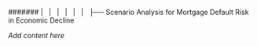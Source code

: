 ####### |   |   |   |   |   |   ├── Scenario Analysis for Mortgage Default Risk in Economic Decline

*Add content here*